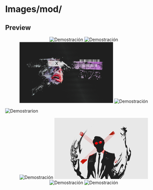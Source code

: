 # Images/mod/

## Preview

<p align="center">
  <img src="./bex.jpg" alt="Demostración" width="300"/>
  <img src="./cx.jpg" alt="Demostración" width="300"/>
  <img src="./cx01.jpg" alt="Demostración" width="300"/>
  <img src="./cxb.jpg" alt="Demostración" width="300"/>
</p>

![Demostrarion](./cx2.jpg)

<p align="center">
  <img src="./cxlinux.jpg" alt="Demostración" width="300"/>
  <img src="./ddx.jpg" alt="Demostración" width="300"/>
  <img src="./purpleblade.jpg" alt="Demostración" width="300"/>
  <img src="./skx.jpg" alt="Demostración" width="300"/>
</p>